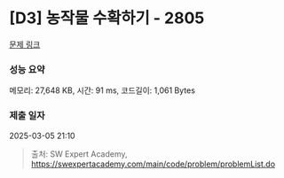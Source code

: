 # [D3] 농작물 수확하기 - 2805 

[문제 링크](https://swexpertacademy.com/main/code/problem/problemDetail.do?contestProbId=AV7GLXqKAWYDFAXB) 

### 성능 요약

메모리: 27,648 KB, 시간: 91 ms, 코드길이: 1,061 Bytes

### 제출 일자

2025-03-05 21:10



> 출처: SW Expert Academy, https://swexpertacademy.com/main/code/problem/problemList.do